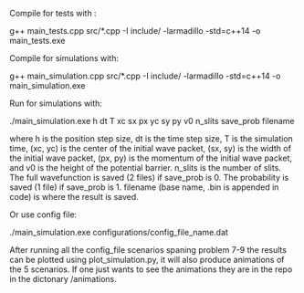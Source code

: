 Compile for tests with :

g++ main_tests.cpp src/*.cpp -I include/ -larmadillo -std=c++14 -o main_tests.exe

Compile for simulations with:

g++ main_simulation.cpp src/*.cpp -I include/ -larmadillo -std=c++14 -o main_simulation.exe

Run for simulations with:

./main_simulation.exe h dt T xc sx px yc sy py v0 n_slits save_prob filename

where h is the position step size, dt is the time step size, T is the simulation time, (xc, yc) is the center of the initial wave packet, (sx, sy) is the width of the initial  wave packet, (px, py) is the momentum of the initial wave packet, and v0 is the height of the potential barrier. n_slits is the number of slits. The full wavefunction is saved (2 files) if save_prob is 0. The probability is saved (1 file) if save_prob is 1. filename (base name, .bin is appended in code) is where the result is saved.

Or use config file:

./main_simulation.exe configurations/config_file_name.dat

After running all the config_file scenarios spaning problem 7-9 the results can be plotted using plot_simulation.py, it will also produce animations of the 5 scenarios. If one just wants to see the animations they are in the repo in the dictonary /animations.
